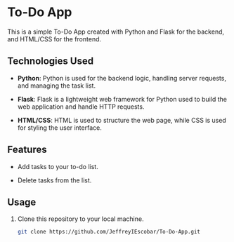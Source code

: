 # To-Do App

This is a simple To-Do App created with Python and Flask for the backend, and HTML/CSS for the frontend.

## Technologies Used

- **Python**: Python is used for the backend logic, handling server requests, and managing the task list.

- **Flask**: Flask is a lightweight web framework for Python used to build the web application and handle HTTP requests.

- **HTML/CSS**: HTML is used to structure the web page, while CSS is used for styling the user interface.

## Features

- Add tasks to your to-do list.

- Delete tasks from the list.

## Usage

1. Clone this repository to your local machine.

   ```bash
   git clone https://github.com/JeffreyIEscobar/To-Do-App.git
